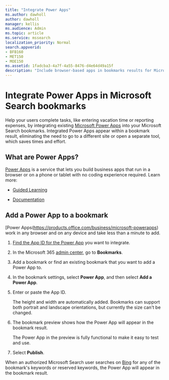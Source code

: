 ```yaml
---
title: "Integrate Power Apps"
ms.author: dawholl
author: dawholl
manager: kellis
ms.audience: Admin
ms.topic: article
ms.service: mssearch
localization_priority: Normal
search.appverid:
- BFB160
- MET150
- MOE150
ms.assetid: 1fadcba3-4a7f-4a55-8476-d4e64d49a15f
description: "Include browser-based apps in bookmarks results for Microsoft Search"
---
```


# Integrate Power Apps in Microsoft Search bookmarks
   
Help your users complete tasks, like entering vacation time or reporting expenses, by integrating existing [Microsoft Power Apps](https://products.office.com/business/microsoft-powerapps) into your Microsoft Search bookmarks. Integrated Power Apps appear within a bookmark result, eliminating the need to go to a different site or open a separate tool, which saves times and effort.
  
## What are Power Apps?

[Power Apps](https://products.office.com/business/microsoft-powerapps) is a service that lets you build business apps that run in a browser or on a phone or tablet with no coding experience required. Learn more:
  
- [Guided Learning](/learn/browse/?products=powerapps)
    
- [Documentation](/powerapps/)
    
## Add a Power App to a bookmark

[Power Apps(https://products.office.com/business/microsoft-powerapps) work in any browser and on any device and take less than a minute to add.
  
1. [Find the App ID for the Power App](/powerapps/maker/canvas-apps/get-sessionid#get-an-app-id) you want to integrate.
    
2. In the Microsoft 365 [admin center](https://admin.microsoft.com), go to **Bookmarks**.
    
3. Add a bookmark or find an existing bookmark that you want to add a Power App to.
    
4. In the bookmark settings, select **Power App**, and then select **Add a Power App**.
    
5. Enter or paste the App ID.
    
    The height and width are automatically added. Bookmarks can support both portrait and landscape orientations, but currently the size can't be changed.
    
6. The bookmark preview shows how the Power App will appear in the bookmark result.
    
    The Power App in the preview is fully functional to make it easy to test and use.
    
7. Select **Publish**.
    
When an authorized Microsoft Search user searches on [Bing](https://Bing.com) for any of the bookmark's keywords or reserved keywords, the Power App will appear in the bookmark result.